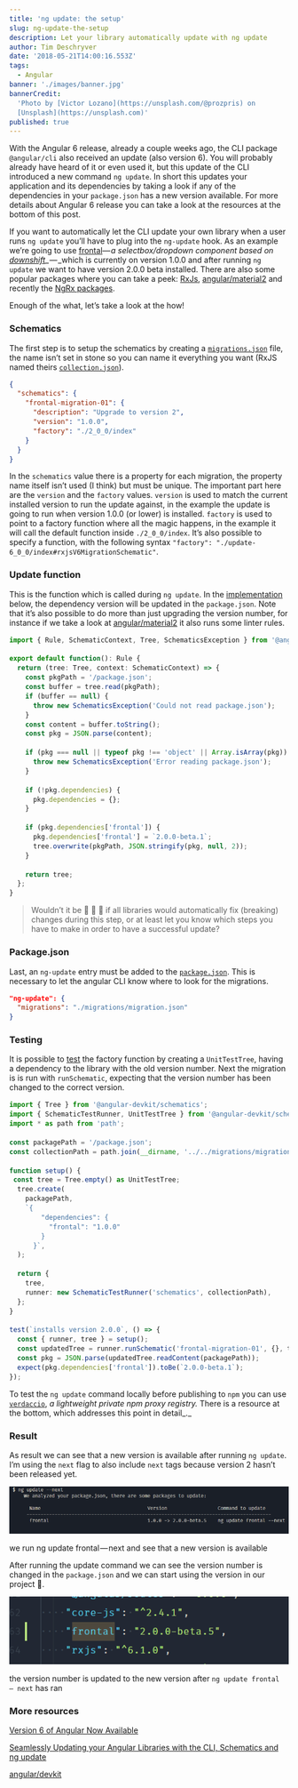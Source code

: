 ```yaml
---
title: 'ng update: the setup'
slug: ng-update-the-setup
description: Let your library automatically update with ng update
author: Tim Deschryver
date: '2018-05-21T14:00:16.553Z'
tags:
  - Angular
banner: './images/banner.jpg'
bannerCredit:
  'Photo by [Victor Lozano](https://unsplash.com/@prozpris) on
  [Unsplash](https://unsplash.com)'
published: true
---
```


With the Angular 6 release, already a couple weeks ago, the CLI package `@angular/cli` also received an update (also version 6). You will probably already have heard of it or even used it, but this update of the CLI introduced a new command `ng update`. In short this updates your application and its dependencies by taking a look if any of the dependencies in your `package.json` has a new version available. For more details about Angular 6 release you can take a look at the resources at the bottom of this post.

If you want to automatically let the CLI update your own library when a user runs `ng update` you’ll have to plug into the `ng-update` hook. As an example we’re going to use [frontal](https://github.com/timdeschryver/frontal)_— a selectbox/dropdown component based on_ [_downshift_](https://github.com/paypal/downshift)_ — _which is currently on version 1.0.0 and after running `ng update` we want to have version 2.0.0 beta installed. There are also some popular packages where you can take a peek: [RxJs](https://github.com/ReactiveX/rxjs), [angular/material2](https://github.com/angular/material2) and recently the [NgRx packages](https://github.com/ngrx/platform).

Enough of the what, let’s take a look at the how!

### Schematics

The first step is to setup the schematics by creating a [`migrations.json`](https://github.com/timdeschryver/frontal/blob/master/migrations/migration.json) file, the name isn’t set in stone so you can name it everything you want (RxJS named theirs [`collection.json`](https://github.com/ReactiveX/rxjs/blob/master/migrations/collection.json)).

```json
{
  "schematics": {
    "frontal-migration-01": {
      "description": "Upgrade to version 2",
      "version": "1.0.0",
      "factory": "./2_0_0/index"
    }
  }
}
```

In the `schematics` value there is a property for each migration, the property name itself isn’t used (I think) but must be unique. The important part here are the `version` and the `factory` values. `version` is used to match the current installed version to run the update against, in the example the update is going to run when version 1.0.0 (or lower) is installed. `factory` is used to point to a factory function where all the magic happens, in the example it will call the default function inside `./2_0_0/index`.
It’s also possible to specify a function, with the following syntax
`"factory": "./update-6_0_0/index#rxjsV6MigrationSchematic"`.

### Update function

This is the function which is called during `ng update`. In the [implementation](https://github.com/timdeschryver/frontal/blob/master/migrations/2_0_0/index.ts) below, the dependency version will be updated in the `package.json`. Note that it’s also possible to do more than just upgrading the version number, for instance if we take a look at [angular/material2](https://github.com/angular/material2/blob/master/src/lib/schematics/update/update.ts#L36) it also runs some linter rules.

```ts
import { Rule, SchematicContext, Tree, SchematicsException } from '@angular-devkit/schematics';

export default function(): Rule {
  return (tree: Tree, context: SchematicContext) => {
    const pkgPath = '/package.json';
    const buffer = tree.read(pkgPath);
    if (buffer == null) {
      throw new SchematicsException('Could not read package.json');
    }
    const content = buffer.toString();
    const pkg = JSON.parse(content);

    if (pkg === null || typeof pkg !== 'object' || Array.isArray(pkg)) {
      throw new SchematicsException('Error reading package.json');
    }

    if (!pkg.dependencies) {
      pkg.dependencies = {};
    }

    if (pkg.dependencies['frontal']) {
      pkg.dependencies['frontal'] = `2.0.0-beta.1`;
      tree.overwrite(pkgPath, JSON.stringify(pkg, null, 2));
    }

    return tree;
  };
}
```

> Wouldn’t it be 🍌 🍌 🍌 if all libraries would automatically fix (breaking) changes during this step, or at least let you know which steps you have to make in order to have a successful update?

### Package.json

Last, an `ng-update` entry must be added to the [`package.json`](https://github.com/timdeschryver/frontal/blob/master/src/package.json). This is necessary to let the angular CLI know where to look for the migrations.

```json
"ng-update": {
  "migrations": "./migrations/migration.json"
}
```

### Testing

It is possible to [test](https://github.com/timdeschryver/frontal/blob/master/__tests__/migrations/2_0_0.ts) the factory function by creating a `UnitTestTree`, having a dependency to the library with the old version number. Next the migration is is run with `runSchematic`, expecting that the version number has been changed to the correct version.

```ts
import { Tree } from '@angular-devkit/schematics';
import { SchematicTestRunner, UnitTestTree } from '@angular-devkit/schematics/testing';
import * as path from 'path';

const packagePath = '/package.json';
const collectionPath = path.join(__dirname, '../../migrations/migration.json');

function setup() {
 const tree = Tree.empty() as UnitTestTree;
  tree.create(
    packagePath,
    `{
        "dependencies": {
          "frontal": "1.0.0"
        }
      }`,
  );

  return {
    tree,
    runner: new SchematicTestRunner('schematics', collectionPath),
  };
}

test(`installs version 2.0.0`, () => {
  const { runner, tree } = setup();
  const updatedTree = runner.runSchematic('frontal-migration-01', {}, tree);
  const pkg = JSON.parse(updatedTree.readContent(packagePath));
  expect(pkg.dependencies['frontal']).toBe(`2.0.0-beta.1`);
});
```

To test the `ng update` command locally before publishing to `npm` you can use [`verdaccio`](https://github.com/verdaccio/verdaccio), _a lightweight private npm proxy registry._ There is a resource at the bottom, which addresses this point in detail_._

### Result

As result we can see that a new version is available after running `ng update`. I’m using the `next` flag to also include `next` tags because version 2 hasn’t been released yet.

![](./images/ng-update.png)

we run ng update frontal — next and see that a new version is available

After running the update command we can see the version number is changed in the `package.json` and we can start using the version in our project 🎉.

![](./images/updated.png)

the version number is updated to the new version after `ng update frontal — next` has ran

### More resources

[Version 6 of Angular Now Available](https://blog.angular.io/version-6-of-angular-now-available-cc56b0efa7a4)

[Seamlessly Updating your Angular Libraries with the CLI, Schematics and ng update](http://www.softwarearchitekt.at/post/2018/04/17/seamlessly-updating-your-angular-libraries-with-ng-update.aspx)

[angular/devkit](https://github.com/angular/devkit/blob/master/docs/specifications/update.md)
